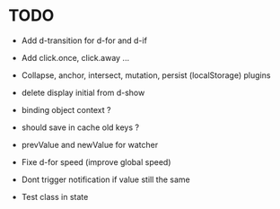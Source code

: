 # TODO

- Add d-transition for d-for and d-if
- Add click.once, click.away ...
- Collapse, anchor, intersect, mutation, persist (localStorage) plugins
- delete display initial from d-show
- binding object context ?
- should save in cache old keys ?
- prevValue and newValue for watcher

- Fixe d-for speed (improve global speed)

- Dont trigger notification if value still the same
- Test class in state
